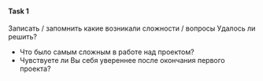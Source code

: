 #### Task 1
Записать / запомнить какие возникали сложности / вопросы
Удалось ли решить?

- Что было самым сложным в работе над проектом?
- Чувствуете ли Вы себя увереннее после окончания первого проекта?













